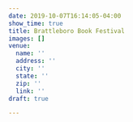 ```yaml
---
date: 2019-10-07T16:14:05-04:00
show_time: true
title: Brattleboro Book Festival
images: []
venue:
  name: ''
  address: ''
  city: ''
  state: ''
  zip: ''
  link: ''
draft: true

---
```


